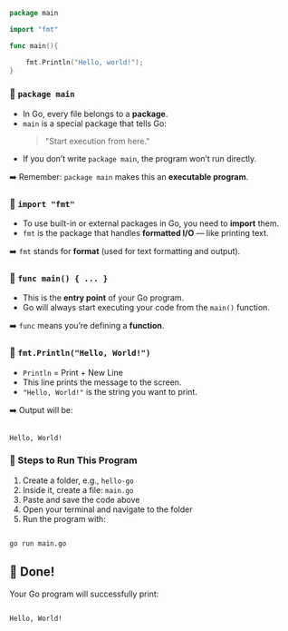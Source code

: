 ```go
package main

import "fmt"

func main(){

	fmt.Println("Hello, world!");
}
```

### 🔹 `package main`

- In Go, every file belongs to a **package**.
- `main` is a special package that tells Go:
  > "Start execution from here."
- If you don’t write `package main`, the program won’t run directly.

➡️ Remember: `package main` makes this an **executable program**.

### 🔹 `import "fmt"`

- To use built-in or external packages in Go, you need to **import** them.
- `fmt` is the package that handles **formatted I/O** — like printing text.

➡️ `fmt` stands for **format** (used for text formatting and output).

### 🔹 `func main() { ... }`

- This is the **entry point** of your Go program.
- Go will always start executing your code from the `main()` function.

➡️ `func` means you’re defining a **function**.

### 🔹 `fmt.Println("Hello, World!")`

- `Println` = Print + New Line
- This line prints the message to the screen.
- `"Hello, World!"` is the string you want to print.

➡️ Output will be:

```

Hello, World!

```

### 🔧 Steps to Run This Program

1. Create a folder, e.g., `hello-go`
2. Inside it, create a file: `main.go`
3. Paste and save the code above
4. Open your terminal and navigate to the folder
5. Run the program with:

```bash

go run main.go

```

## 🎉 Done!

Your Go program will successfully print:

```

Hello, World!

```
